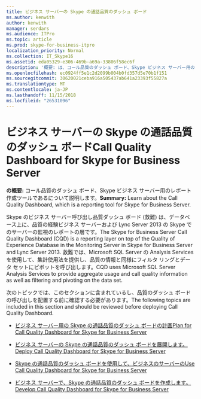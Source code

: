 ```yaml
---
title: ビジネス サーバーの Skype の通話品質のダッシュ ボード
ms.author: kenwith
author: kenwith
manager: serdars
ms.audience: ITPro
ms.topic: article
ms.prod: skype-for-business-itpro
localization_priority: Normal
ms.collection: IT_Skype16
ms.assetid: eda05329-e306-469b-a69a-33806f58ec6f
description: '概要: は、コール品質のダッシュ ボード、Skype ビジネス サーバー用のレポート作成ツールであるについて説明します。'
ms.openlocfilehash: ec0924ff5e1c2d2099b004b0fd357d5e70b1f151
ms.sourcegitcommit: 30620021ceba916a505437ab641a23393f55827a
ms.translationtype: MT
ms.contentlocale: ja-JP
ms.lasthandoff: 11/15/2018
ms.locfileid: "26531096"
---
```

# <a name="call-quality-dashboard-for-skype-for-business-server"></a><span data-ttu-id="78047-103">ビジネス サーバーの Skype の通話品質のダッシュ ボード</span><span class="sxs-lookup"><span data-stu-id="78047-103">Call Quality Dashboard for Skype for Business Server</span></span>
 
<span data-ttu-id="78047-104">**の概要:** コール品質のダッシュ ボード、Skype ビジネス サーバー用のレポート作成ツールであるについて説明します。</span><span class="sxs-lookup"><span data-stu-id="78047-104">**Summary:** Learn about the Call Quality Dashboard, which is a reporting tool for Skype for Business Server.</span></span>
 
<span data-ttu-id="78047-105">Skype のビジネス サーバー呼び出し品質ダッシュ ボード (救難) は、データベース上に、品質の経験ビジネス サーバーおよび Lync Server 2013 の Skype でのサーバーの監視のレポートの層です。</span><span class="sxs-lookup"><span data-stu-id="78047-105">The Skype for Business Server Call Quality Dashboard (CQD) is a reporting layer on top of the Quality of Experience Database in the Monitoring Server in Skype for Business Server and Lync Server 2013.</span></span> <span data-ttu-id="78047-106">救難では、Microsoft SQL Server の Analysis Services を使用して、集計使用法を提供し、品質の情報と同様にフィルタ リングとデータ セットにピボットを呼び出します。</span><span class="sxs-lookup"><span data-stu-id="78047-106">CQD uses Microsoft SQL Server Analysis Services to provide aggregate usage and call quality information as well as filtering and pivoting on the data set.</span></span>
  
<span data-ttu-id="78047-107">次のトピックでは、このセクションに含まれているし、品質のダッシュ ボードの呼び出しを配置する前に確認する必要があります。</span><span class="sxs-lookup"><span data-stu-id="78047-107">The following topics are included in this section and should be reviewed before deploying Call Quality Dashboard.</span></span>
  
- [<span data-ttu-id="78047-108">ビジネス サーバー用の Skype の通話品質のダッシュ ボードの計画</span><span class="sxs-lookup"><span data-stu-id="78047-108">Plan for Call Quality Dashboard for Skype for Business Server</span></span>](plan.md)
    
- [<span data-ttu-id="78047-109">ビジネス サーバーの Skype の通話品質のダッシュ ボードを展開します。</span><span class="sxs-lookup"><span data-stu-id="78047-109">Deploy Call Quality Dashboard for Skype for Business Server</span></span>](deploy-0.md)
    
- [<span data-ttu-id="78047-110">Skype の通話品質のダッシュ ボードを使用して、ビジネスのサーバーの</span><span class="sxs-lookup"><span data-stu-id="78047-110">Use Call Quality Dashboard for Skype for Business Server</span></span>](use.md)
    
- [<span data-ttu-id="78047-111">ビジネス サーバーで、Skype の通話品質のダッシュ ボードを作成します。</span><span class="sxs-lookup"><span data-stu-id="78047-111">Develop Call Quality Dashboard for Skype for Business Server</span></span>](develop.md)
    

